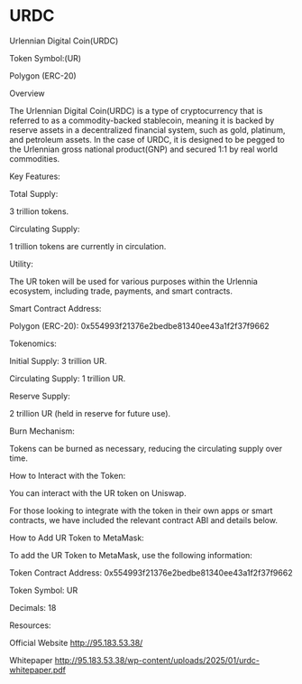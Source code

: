 # URDC
Urlennian Digital Coin(URDC)

Token Symbol:(UR) 

Polygon (ERC-20)


Overview

The Urlennian Digital Coin(URDC) is a type of cryptocurrency that is referred to as a commodity-backed stablecoin, meaning it is backed by reserve assets in a decentralized financial system, such as gold, platinum, and petroleum assets. In the case of URDC, it is designed to be pegged to the Urlennian gross national product(GNP) and secured 1:1 by real world commodities.


Key Features:

Total Supply: 

3 trillion tokens.

Circulating Supply: 

1 trillion tokens are currently in circulation.


Utility: 

The UR token will be used for various purposes within the Urlennia ecosystem, including trade, payments, and smart contracts.


Smart Contract Address:

Polygon (ERC-20): 0x554993f21376e2bedbe81340ee43a1f2f37f9662



Tokenomics:

Initial Supply: 
3 trillion UR.

Circulating Supply: 
1 trillion UR.

Reserve Supply: 

2 trillion UR (held in reserve for future use).


Burn Mechanism: 

Tokens can be burned as necessary, reducing the circulating supply over time.



How to Interact with the Token:

You can interact with the UR token on Uniswap.


For those looking to integrate with the token in their own apps or smart contracts, we have included the relevant contract ABI and details below.


How to Add UR Token to MetaMask:


To add the UR Token to MetaMask, use the following information:

Token Contract Address: 0x554993f21376e2bedbe81340ee43a1f2f37f9662

Token Symbol: UR

Decimals: 18

Resources:

Official Website http://95.183.53.38/

Whitepaper http://95.183.53.38/wp-content/uploads/2025/01/urdc-whitepaper.pdf

